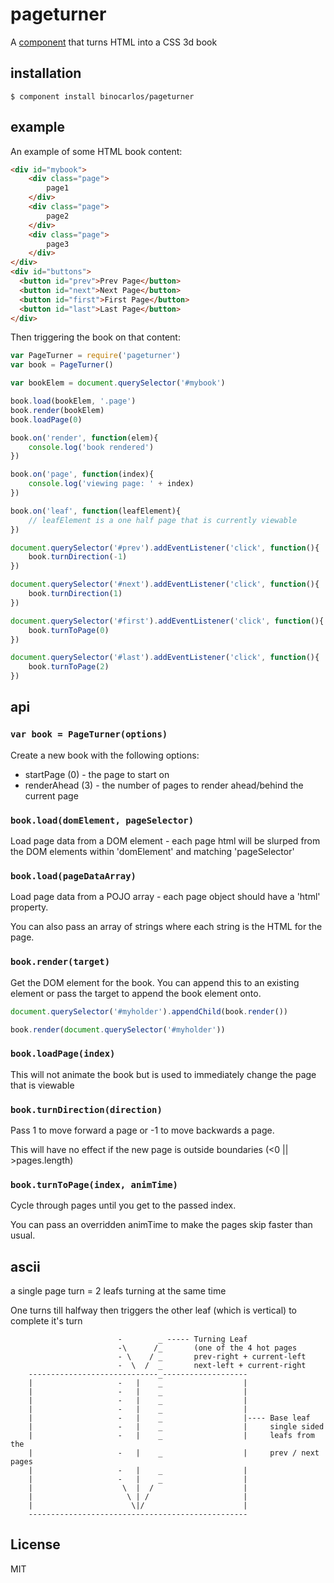 
# pageturner

A [component](https://github.com/component/component) that turns HTML into a CSS 3d book

## installation

```
$ component install binocarlos/pageturner
```

## example

An example of some HTML book content:

```html
<div id="mybook">
	<div class="page">
		page1
	</div>
	<div class="page">
		page2
	</div>
	<div class="page">
		page3
	</div>
</div>
<div id="buttons">
  <button id="prev">Prev Page</button>
  <button id="next">Next Page</button>
  <button id="first">First Page</button>
  <button id="last">Last Page</button>
</div>
```

Then triggering the book on that content:

```js
var PageTurner = require('pageturner')
var book = PageTurner()

var bookElem = document.querySelector('#mybook')

book.load(bookElem, '.page')
book.render(bookElem)
book.loadPage(0)

book.on('render', function(elem){
    console.log('book rendered')
})

book.on('page', function(index){
    console.log('viewing page: ' + index)
})

book.on('leaf', function(leafElement){
    // leafElement is a one half page that is currently viewable  
})

document.querySelector('#prev').addEventListener('click', function(){
    book.turnDirection(-1)
})

document.querySelector('#next').addEventListener('click', function(){
    book.turnDirection(1)
})

document.querySelector('#first').addEventListener('click', function(){
    book.turnToPage(0)
})

document.querySelector('#last').addEventListener('click', function(){
    book.turnToPage(2)
})
```

## api

### `var book = PageTurner(options)`

Create a new book with the following options:

 * startPage (0) - the page to start on
 * renderAhead (3) - the number of pages to render ahead/behind the current page

### `book.load(domElement, pageSelector)`

Load page data from a DOM element - each page html will be slurped from the DOM elements within 'domElement' and matching 'pageSelector'

### `book.load(pageDataArray)`

Load page data from a POJO array - each page object should have a 'html' property.

You can also pass an array of strings where each string is the HTML for the page.

### `book.render(target)`

Get the DOM element for the book.  You can append this to an existing element or pass the target to append the book element onto.

```js
document.querySelector('#myholder').appendChild(book.render())

book.render(document.querySelector('#myholder'))
```

### `book.loadPage(index)`

This will not animate the book but is used to immediately change the page that is viewable

### `book.turnDirection(direction)`

Pass 1 to move forward a page or -1 to move backwards a page.

This will have no effect if the new page is outside boundaries (<0 || >pages.length)

### `book.turnToPage(index, animTime)`

Cycle through pages until you get to the passed index.

You can pass an overridden animTime to make the pages skip faster than usual.

## ascii

a single page turn = 2 leafs turning at the same time

One turns till halfway then triggers the other leaf (which is vertical)
to complete it's turn

```
                        -        _ ----- Turning Leaf
                        -\      /_       (one of the 4 hot pages 
                        - \    / _       prev-right + current-left
                        -  \  /  _       next-left + current-right
    -----------------------------_-------------------
    |                   -   |    _                  |
    |                   -   |    _                  |
    |                   -   |    _                  |
    |                   -   |    _                  |
    |                   -   |    _                  |---- Base leaf 
    |                   -   |    _                  |     single sided 
    |                   -   |    _                  |     leafs from the
    |                   -   |    _                  |     prev / next pages
    |                   -   |    _                  |
    |                   -   |    _                  |
    |                    \  |  /                    |
    |                     \ | /                     |
    |                      \|/                      |
    -------------------------------------------------
```

## License

MIT